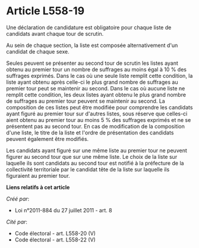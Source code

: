 # Article L558-19

Une déclaration de candidature est obligatoire pour chaque liste de candidats avant chaque tour de scrutin. 

Au sein de chaque section, la liste est composée alternativement d'un candidat de chaque sexe. 

Seules peuvent se présenter au second tour de scrutin les listes ayant obtenu au premier tour un nombre de suffrages au moins
égal à 10 % des suffrages exprimés. Dans le cas où une seule liste remplit cette condition, la liste ayant obtenu après
celle-ci le plus grand nombre de suffrages au premier tour peut se maintenir au second. Dans le cas où aucune liste ne
remplit cette condition, les deux listes ayant obtenu le plus grand nombre de suffrages au premier tour peuvent se maintenir
au second. La composition de ces listes peut être modifiée pour comprendre les candidats ayant figuré au premier tour sur
d'autres listes, sous réserve que celles-ci aient obtenu au premier tour au moins 5 % des suffrages exprimés et ne se
présentent pas au second tour. En cas de modification de la composition d'une liste, le titre de la liste et l'ordre de
présentation des candidats peuvent également être modifiés. 

Les candidats ayant figuré sur une même liste au premier tour ne peuvent figurer au second tour que sur une même liste. Le
choix de la liste sur laquelle ils sont candidats au second tour est notifié à la préfecture de la collectivité territoriale
par le candidat tête de la liste sur laquelle ils figuraient au premier tour.

**Liens relatifs à cet article**

_Créé par_:

  - Loi n°2011-884 du 27 juillet 2011 - art. 8

_Cité par_:

  - Code électoral - art. L558-20 (V)
  - Code électoral - art. L558-22 (V)
